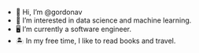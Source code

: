 - 👋 Hi, I’m @gordonav
- 👀 I’m interested in data science and machine learning.
- 🖥️ I’m currently a software engineer.
- 🏝️ In my free time, I like to read books and travel.

<!---
gordonav/gordonav is a ✨ special ✨ repository because its `README.md` (this file) appears on your GitHub profile.
You can click the Preview link to take a look at your changes.
--->
